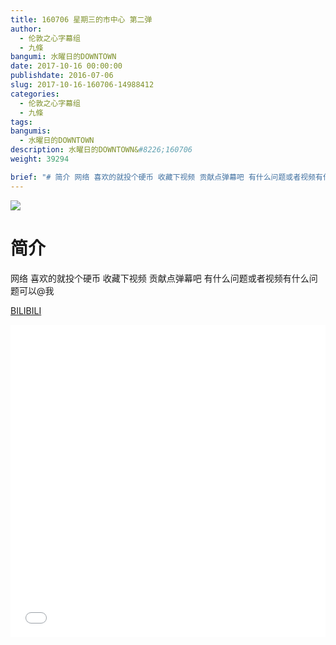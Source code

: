 ```yaml
---
title: 160706 星期三的市中心 第二弹
author: 
  - 伦敦之心字幕组
  - 九條
bangumi: 水曜日的DOWNTOWN
date: 2017-10-16 00:00:00
publishdate: 2016-07-06
slug: 2017-10-16-160706-14988412
categories: 
  - 伦敦之心字幕组
  - 九條
tags: 
bangumis: 
  - 水曜日的DOWNTOWN
description: 水曜日的DOWNTOWN&#8226;160706
weight: 39294

brief: "# 简介 网络 喜欢的就投个硬币 收藏下视频 贡献点弹幕吧 有什么问题或者视频有什么问题可以@我"
---
```


![](https://i.imgur.com/8Ic6dCO.jpg)

# 简介  
网络
喜欢的就投个硬币 收藏下视频 贡献点弹幕吧 有什么问题或者视频有什么问题可以@我

  [BILIBILI](https://www.bilibili.com/video/av14988412/)


<div class="vcontainer">  <iframe class='video' src="//www.bilibili.com/blackboard/player.html?aid=14988412" width="100%" height="500" frameborder="0" allowfullscreen="allowfullscreen"></iframe></div>
